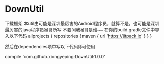 # DownUtil
下载框架
本util由可能是深圳最厉害的Android程序员，就算不是，也可能是深圳最厉害的java程序员猴哥所写
不要问我猴哥是谁~~
在你的build.gradle文件中导入以下代码
allprojects {
repositories {
    maven { url 'https://jitpack.io' }
            }
       }

然后在dependencies项中写以下代码即可使用

compile 'com.github.xiongyeping:DownUtil:1.0.0'
